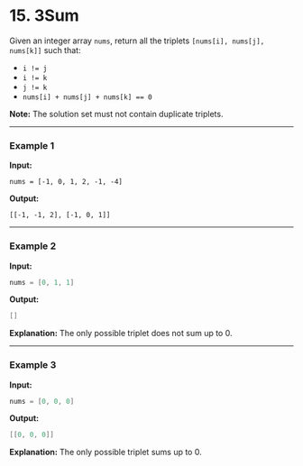 # 15. 3Sum

Given an integer array `nums`, return all the triplets `[nums[i], nums[j], nums[k]]` such that:

- `i != j`
- `i != k`
- `j != k`
- `nums[i] + nums[j] + nums[k] == 0`

**Note:** The solution set must not contain duplicate triplets.

---

### Example 1

**Input:**

```
nums = [-1, 0, 1, 2, -1, -4]
```

**Output:**

```
[[-1, -1, 2], [-1, 0, 1]]
```

---

### Example 2

**Input:**

```cpp
nums = [0, 1, 1]
```

**Output:**

```cpp
[]
```

**Explanation:**
The only possible triplet does not sum up to 0.

---

### Example 3

**Input:**

```cpp
nums = [0, 0, 0]
```

**Output:**

```cpp
[[0, 0, 0]]
```

**Explanation:**
The only possible triplet sums up to 0.



